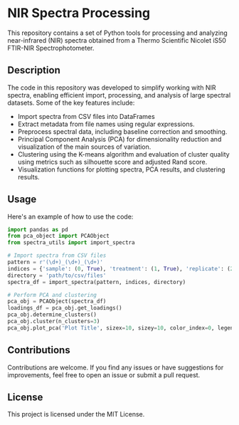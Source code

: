 # NIR Spectra Processing

This repository contains a set of Python tools for processing and analyzing near-infrared (NIR) spectra obtained from a Thermo Scientific Nicolet iS50 FTIR-NIR Spectrophotometer.

## Description

The code in this repository was developed to simplify working with NIR spectra, enabling efficient import, processing, and analysis of large spectral datasets. Some of the key features include:

- Import spectra from CSV files into DataFrames
- Extract metadata from file names using regular expressions.
- Preprocess spectral data, including baseline correction and smoothing.
- Principal Component Analysis (PCA) for dimensionality reduction and visualization of the main sources of variation.
- Clustering using the K-means algorithm and evaluation of cluster quality using metrics such as silhouette score and adjusted Rand score.
- Visualization functions for plotting spectra, PCA results, and clustering results.

## Usage

Here's an example of how to use the code:

```python
import pandas as pd
from pca_object import PCAObject
from spectra_utils import import_spectra

# Import spectra from CSV files
pattern = r'(\d+)_(\d+)_(\d+)'
indices = {'sample': (0, True), 'treatment': (1, True), 'replicate': (2, True)}
directory = 'path/to/csv/files'
spectra_df = import_spectra(pattern, indices, directory)

# Perform PCA and clustering
pca_obj = PCAObject(spectra_df)
loadings_df = pca_obj.get_loadings()
pca_obj.determine_clusters()
pca_obj.cluster(n_clusters=3)
pca_obj.plot_pca('Plot Title', sizex=10, sizey=10, color_index=0, legend_index=0, legend=False, annotated=True, add_clusters=False, dimensions=2)
```

## Contributions

Contributions are welcome. If you find any issues or have suggestions for improvements, feel free to open an issue or submit a pull request.

## License

This project is licensed under the MIT License.
